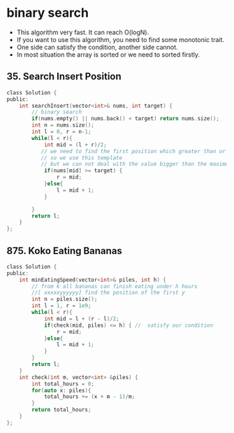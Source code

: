 # binary search
- This algorithm very fast. It can reach O(logN).
- If you want to use this algorithm, you need to find some monotonic trait.
- One side can satisfy the condition, another side cannot.
- In most situation the array is sorted or we need to sorted firstly.
## 35. Search Insert Position
```c
class Solution {
public:
    int searchInsert(vector<int>& nums, int target) {
        // binary search
        if(nums.empty() || nums.back() < target) return nums.size();
        int n = nums.size();
        int l = 0, r = n-1;
        while(l < r){
            int mid = (l + r)/2;
           // we need to find the first position which greater than or equals target
           // so we use this template
           // but we can not deal with the value bigger than the maximum value of the array
            if(nums[mid] >= target) {
                r = mid;
            }else{
                l = mid + 1;
            }

        }
        return l;
    }
};
```
## 875. Koko Eating Bananas

```c
class Solution {
public:
    int minEatingSpeed(vector<int>& piles, int h) {
        // from k all bananas can finish eating under h hours
        //[ xxxxxyyyyyy] find the position of the first y
        int n = piles.size();
        int l = 1, r = 1e9;
        while(l < r){
            int mid = l + (r - l)/2;
            if(check(mid, piles) <= h) { //  satisfy our condition
                r = mid; 
            }else{
                l = mid + 1;
            }
        }
        return l;
    }
    int check(int m, vector<int> &piles) {
        int total_hours = 0;
        for(auto x: piles){
            total_hours += (x + m - 1)/m;
        }
        return total_hours;
    }
};
```